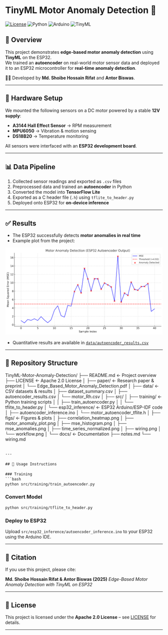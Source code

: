 # TinyML Motor Anomaly Detection 🚀

[![License](https://img.shields.io/badge/License-Apache%202.0-blue.svg)](LICENSE)
![Python](https://img.shields.io/badge/python-3.9+-yellow.svg)
![Arduino](https://img.shields.io/badge/Arduino-ESP32-green.svg)
![TinyML](https://img.shields.io/badge/TinyML-Autoencoder-orange.svg)

## 📖 Overview
This project demonstrates **edge-based motor anomaly detection** using **TinyML** on the ESP32.  
We trained an **autoencoder** on real-world motor sensor data and deployed it to an ESP32 microcontroller for **real-time anomaly detection**.  

👨‍💻 Developed by **Md. Shoibe Hossain Rifat** and **Antor Biswas**.

---

## 🔧 Hardware Setup
We mounted the following sensors on a DC motor powered by a stable **12V supply**:

- **A3144 Hall Effect Sensor** → RPM measurement  
- **MPU6050** → Vibration & motion sensing  
- **DS18B20** → Temperature monitoring  

All sensors were interfaced with an **ESP32 development board**.

---

## 📊 Data Pipeline
1. Collected sensor readings and exported as `.csv` files  
2. Preprocessed data and trained an **autoencoder** in Python  
3. Converted the model into **TensorFlow Lite**  
4. Exported as a C header file (`.h`) using `tflite_to_header.py`  
5. Deployed onto ESP32 for **on-device inference**

---

## ✅ Results
- The ESP32 successfully detects **motor anomalies in real time**  
- Example plot from the project:  

![Anomaly Plot](figs/motor_anomaly_plot.png)  

- Quantitative results are available in [`data/autoencoder_results.csv`](data/autoencoder_results.csv)  

---

## 📂 Repository Structure


TinyML-Motor-Anomaly-Detection/
├── README.md                  <- Project overview
├── LICENSE                    <- Apache 2.0 License
│
├── paper/                     <- Research paper & preprint
│   └── Edge_Based_Motor_Anomaly_Detection.pdf
│
├── data/                      <- CSV datasets & results
│   ├── dataset_summary.csv
│   ├── autoencoder_results.csv
│   └── motor_Rh.csv
│
├── src/
│   ├── training/              <- Python training scripts
│   │   ├── train_autoencoder.py
│   │   └── tflite_to_header.py
│   └── esp32_inference/       <- ESP32 Arduino/ESP-IDF code
│       ├── autoencoder_inference.ino
│       └── motor_autoencoder_tflite.h
│
├── figs/                      <- Figures & plots
│   ├── correlation_heatmap.png
│   ├── motor_anomaly_plot.png
│   ├── mse_histogram.png
│   ├── mse_anomalies.png
│   ├── time_series_normalized.png
│   ├── wiring.png
│   └── workflow.png
│
└── docs/                      <- Documentation
├── notes.md
└── wiring.md

````

---

## 🚀 Usage Instructions

### Training
```bash
python src/training/train_autoencoder.py
````

### Convert Model

```bash
python src/training/tflite_to_header.py
```

### Deploy to ESP32

Upload `src/esp32_inference/autoencoder_inference.ino` to your ESP32 using the Arduino IDE.

---

## 📌 Citation

If you use this project, please cite:

**Md. Shoibe Hossain Rifat & Antor Biswas (2025)**
*Edge-Based Motor Anomaly Detection with TinyML on ESP32*

---

## 📜 License

This project is licensed under the **Apache 2.0 License** – see [LICENSE](LICENSE) for details.

---

